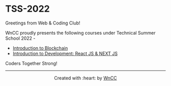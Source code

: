 # TSS-2022
Greetings from Web & Coding Club!

WnCC proudly presents the following courses under Technical Summer School 2022 - 

* [Introduction to Blockchain](./Introduction%20to%20Blockchain)
* [Introduction to Development: React JS & NEXT JS](./Introduction%20to%20Dev)

Coders Together Strong!
***

<p align="center">Created with :heart: by <a href="https://www.wncc-iitb.org/">WnCC</a></p>
